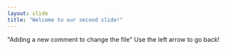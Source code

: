 ```yaml
---
layout: slide
title: "Welcome to our second slide!"
---
```

"Adding a new comment to change the file"
Use the left arrow to go back!
